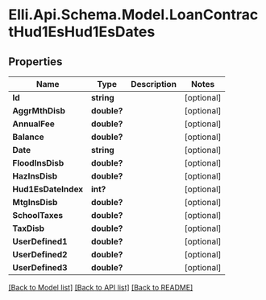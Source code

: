 # Elli.Api.Schema.Model.LoanContractHud1EsHud1EsDates
## Properties

Name | Type | Description | Notes
------------ | ------------- | ------------- | -------------
**Id** | **string** |  | [optional] 
**AggrMthDisb** | **double?** |  | [optional] 
**AnnualFee** | **double?** |  | [optional] 
**Balance** | **double?** |  | [optional] 
**Date** | **string** |  | [optional] 
**FloodInsDisb** | **double?** |  | [optional] 
**HazInsDisb** | **double?** |  | [optional] 
**Hud1EsDateIndex** | **int?** |  | [optional] 
**MtgInsDisb** | **double?** |  | [optional] 
**SchoolTaxes** | **double?** |  | [optional] 
**TaxDisb** | **double?** |  | [optional] 
**UserDefined1** | **double?** |  | [optional] 
**UserDefined2** | **double?** |  | [optional] 
**UserDefined3** | **double?** |  | [optional] 

[[Back to Model list]](../README.md#documentation-for-models) [[Back to API list]](../README.md#documentation-for-api-endpoints) [[Back to README]](../README.md)

